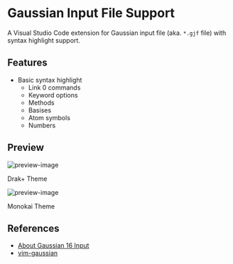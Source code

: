 # Gaussian Input File Support

A Visual Studio Code extension for Gaussian input file (aka. `*.gjf` file) with syntax highlight support.

## Features

- Basic syntax highlight
    - Link 0 commands
    - Keyword options
    - Methods
    - Basises
    - Atom symbols
    - Numbers

## Preview

![preview-image]()

Drak+ Theme

![preview-image]()

Monokai Theme

## References

- [About Gaussian 16 Input](https://gaussian.com/input/)
- [vim-gaussian](https://github.com/hessammehr/vim-gaussian)
